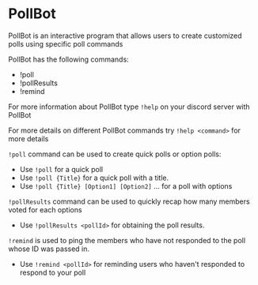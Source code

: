 # PollBot
PollBot is an interactive program that allows users to create customized polls using specific poll commands

PollBot has the following commands: 
* !poll
* !pollResults 
* !remind

For more information about PollBot type `!help` on your discord server with PollBot

For more details on different PollBot commands try `!help <command>` for more details

`!poll` command can be used to create quick polls or option polls: 

* Use `!poll` for a quick poll 
* Use `!poll {Title}` for a quick poll with a title. 
* Use `!poll {Title} [Option1] [Option2]` ... for a poll with options

`!pollResults` command can be used to quickly recap how many members voted for each options
* Use `!pollResults <pollId>` for obtaining the poll results.

`!remind` is used to ping the members who have not responded to the poll whose ID was passed in.
* Use `!remind <pollId>` for reminding users who haven't responded to respond to your poll


